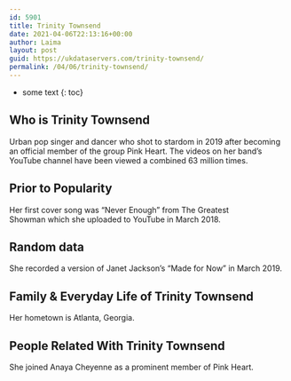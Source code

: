 ```yaml
---
id: 5901
title: Trinity Townsend
date: 2021-04-06T22:13:16+00:00
author: Laima
layout: post
guid: https://ukdataservers.com/trinity-townsend/
permalink: /04/06/trinity-townsend/
---
```


* some text
{: toc}


## Who is Trinity Townsend
                  
                  
                  
Urban pop singer and dancer who shot to stardom in 2019 after becoming an official member of the group Pink Heart. The videos on her band&#8217;s YouTube channel have been viewed a combined 63 million times.
                  
              
            
              
            
                
                
                
## Prior to Popularity
                  
                  
                  
Her first cover song was &#8220;Never Enough&#8221; from The Greatest Showman which she uploaded to YouTube in March 2018.
                  
              
            
              
            
                
                
                
## Random data
                  
                  
                  
She recorded a version of Janet Jackson&#8217;s &#8220;Made for Now&#8221; in March 2019.
                  
              
            
              
            
                
                
                
## Family & Everyday Life of Trinity Townsend
                  
                  
                  
Her hometown is Atlanta, Georgia.
                  
              
            
              
            
                
                
                
## People Related With Trinity Townsend
                  
                  
                  
She joined Anaya Cheyenne as a prominent member of Pink Heart.
                  
              
            
              
            
                
              
            
              
              
            
            
              
            
          
          
          
